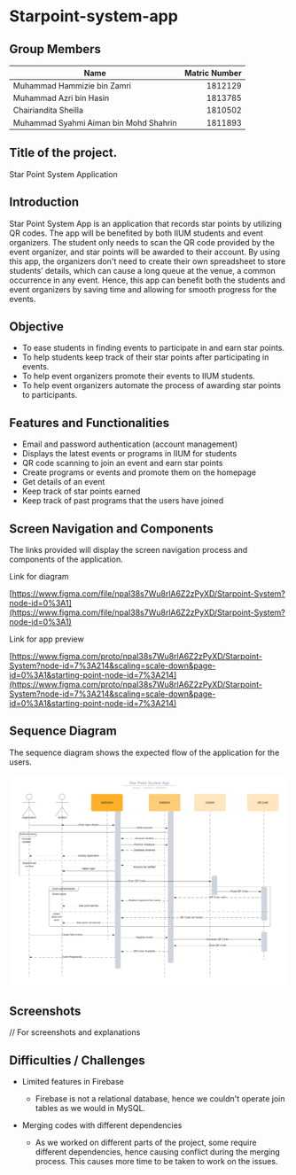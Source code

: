 # Starpoint-system-app

## Group Members

| Name       | Matric Number    | 
| ------------- |-------------:| 
| Muhammad Hammizie bin Zamri    | 1812129 | 
| Muhammad Azri bin Hasin     | 1813785 |  
| Chairiandita Sheilla | 1810502 |  
| Muhammad Syahmi Aiman bin Mohd Shahrin | 1811893 | 

##  Title of the project. 
Star Point System Application

##  Introduction
Star Point System App is an application that records star points by utilizing QR codes. The app will be benefited by both IIUM students and event organizers.
The student only needs to scan the QR code provided by the event organizer, and star points will be awarded to their account.
By using this app, the organizers don't need to create their own spreadsheet to store students’ details, which can cause a long queue at the venue, a common occurrence in any event.
Hence, this app can benefit both the students and event organizers by saving time and allowing for smooth progress for the events.

##  Objective
- To ease students in finding events to participate in and earn star points.
- To help students keep track of their star points after participating in events.
- To help event organizers promote their events to IIUM students.
- To help event organizers automate the process of awarding star points to participants.

## Features and Functionalities
- Email and password authentication (account management)
- Displays the latest events or programs in IIUM for students
- QR code scanning to join an event and earn star points
- Create programs or events and promote them on the homepage
- Get details of an event
- Keep track of star points earned
- Keep track of past programs that the users have joined

## Screen Navigation and Components
The links provided will display the screen navigation process and components of the application.

Link for diagram

[https://www.figma.com/file/npaI38s7Wu8rlA6Z2zPyXD/Starpoint-System?node-id=0%3A1](https://www.figma.com/file/npaI38s7Wu8rlA6Z2zPyXD/Starpoint-System?node-id=0%3A1)

Link for app preview

[https://www.figma.com/proto/npaI38s7Wu8rlA6Z2zPyXD/Starpoint-System?node-id=7%3A214&scaling=scale-down&page-id=0%3A1&starting-point-node-id=7%3A214](https://www.figma.com/proto/npaI38s7Wu8rlA6Z2zPyXD/Starpoint-System?node-id=7%3A214&scaling=scale-down&page-id=0%3A1&starting-point-node-id=7%3A214)

## Sequence Diagram
The sequence diagram shows the expected flow of the application for the users.

<img src="Sequence_diagram.jpeg" width="1000" >

## Screenshots

// For screenshots and explanations

## Difficulties / Challenges
- Limited features in Firebase
  - Firebase is not a relational database, hence we couldn't operate join tables as we would in MySQL.

- Merging codes with different dependencies
  - As we worked on different parts of the project, some require different dependencies, hence causing conflict during the merging process. This causes more time to be taken to work on the issues.
